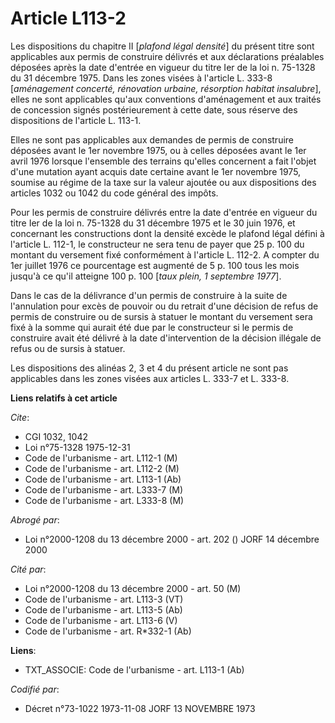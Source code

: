 # Article L113-2

Les dispositions du chapitre II [*plafond légal densité*] du présent titre sont applicables aux permis de construire délivrés
et aux déclarations préalables déposées après la date d'entrée en vigueur du titre Ier de la loi n. 75-1328 du 31 décembre
1975. Dans les zones visées à l'article L. 333-8 [*aménagement concerté, rénovation urbaine, résorption habitat insalubre*],
elles ne sont applicables qu'aux conventions d'aménagement et aux traités de concession signés postérieurement à cette date,
sous réserve des dispositions de l'article L. 113-1.

Elles ne sont pas applicables aux demandes de permis de construire déposées avant le 1er novembre 1975, ou à celles déposées
avant le 1er avril 1976 lorsque l'ensemble des terrains qu'elles concernent a fait l'objet d'une mutation ayant acquis date
certaine avant le 1er novembre 1975, soumise au régime de la taxe sur la valeur ajoutée ou aux dispositions des articles 1032
ou 1042 du code général des impôts.

Pour les permis de construire délivrés entre la date d'entrée en vigueur du titre Ier de la loi n. 75-1328 du 31 décembre
1975 et le 30 juin 1976, et concernant les constructions dont la densité excède le plafond légal défini à l'article L. 112-1,
le constructeur ne sera tenu de payer que 25 p. 100 du montant du versement fixé conformément à l'article L. 112-2. A compter
du 1er juillet 1976 ce pourcentage est augmenté de 5 p. 100 tous les mois jusqu'à ce qu'il atteigne 100 p. 100 [*taux plein,
1 septembre 1977*].

Dans le cas de la délivrance d'un permis de construire à la suite de l'annulation pour excès de pouvoir ou du retrait d'une
décision de refus de permis de construire ou de sursis à statuer le montant du versement sera fixé à la somme qui aurait été
due par le constructeur si le permis de construire avait été délivré à la date d'intervention de la décision illégale de
refus ou de sursis à statuer.

Les dispositions des alinéas 2, 3 et 4 du présent article ne sont pas applicables dans les zones visées aux articles L. 333-7
et L. 333-8.

**Liens relatifs à cet article**

_Cite_:

  - CGI 1032, 1042
  - Loi n°75-1328 1975-12-31
  - Code de l'urbanisme - art. L112-1 (M)
  - Code de l'urbanisme - art. L112-2 (M)
  - Code de l'urbanisme - art. L113-1 (Ab)
  - Code de l'urbanisme - art. L333-7 (M)
  - Code de l'urbanisme - art. L333-8 (M)

_Abrogé par_:

  - Loi n°2000-1208 du 13 décembre 2000 - art. 202 () JORF 14 décembre 2000

_Cité par_:

  - Loi n°2000-1208 du 13 décembre 2000 - art. 50 (M)
  - Code de l'urbanisme - art. L113-3 (VT)
  - Code de l'urbanisme - art. L113-5 (Ab)
  - Code de l'urbanisme - art. L113-6 (V)
  - Code de l'urbanisme - art. R*332-1 (Ab)

**Liens**:

  - TXT_ASSOCIE: Code de l'urbanisme - art. L113-1 (Ab)

_Codifié par_:

  - Décret n°73-1022 1973-11-08 JORF 13 NOVEMBRE 1973
